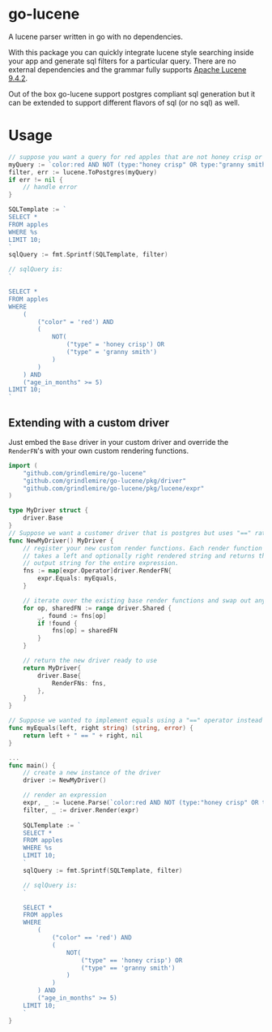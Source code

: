 # go-lucene

A lucene parser written in go with no dependencies.

With this package you can quickly integrate lucene style searching inside your app and generate sql filters for a particular query. There are no external dependencies and the grammar fully supports [Apache Lucene 9.4.2](https://lucene.apache.org/core/9_4_2/queryparser/org/apache/lucene/queryparser/classic/package-summary.html#package.description).

Out of the box go-lucene support postgres compliant sql generation but it can be extended to support different flavors of sql (or no sql) as well.

# Usage
```go
// suppose you want a query for red apples that are not honey crisp or granny smith and are older than 5 months old
myQuery := `color:red AND NOT (type:"honey crisp" OR type:"granny smith") AND age_in_months:[5 TO *]`
filter, err := lucene.ToPostgres(myQuery)
if err != nil {
    // handle error
}

SQLTemplate := `
SELECT *
FROM apples
WHERE %s
LIMIT 10;
`
sqlQuery := fmt.Sprintf(SQLTemplate, filter)

// sqlQuery is:
`

SELECT *
FROM apples
WHERE
    (
		("color" = 'red') AND 
		(
			NOT(
				("type" = 'honey crisp') OR 
				("type" = 'granny smith')
			)
		)
	) AND 
	("age_in_months" >= 5)
LIMIT 10;
`
```

## Extending with a custom driver

Just embed the `Base` driver in your custom driver and override the `RenderFN`'s with your own custom rendering functions.

```Go
import (
	"github.com/grindlemire/go-lucene"
	"github.com/grindlemire/go-lucene/pkg/driver"
	"github.com/grindlemire/go-lucene/pkg/lucene/expr"
)

type MyDriver struct {
	driver.Base
}
// Suppose we want a customer driver that is postgres but uses "==" rather than "=" for an equality check.
func NewMyDriver() MyDriver {
	// register your new custom render functions. Each render function
	// takes a left and optionally right rendered string and returns the rendered
	// output string for the entire expression.
	fns := map[expr.Operator]driver.RenderFN{
		expr.Equals: myEquals,
	}

	// iterate over the existing base render functions and swap out any that you want to
	for op, sharedFN := range driver.Shared {
		_, found := fns[op]
		if !found {
			fns[op] = sharedFN
		}
	}

	// return the new driver ready to use
	return MyDriver{
		driver.Base{
			RenderFNs: fns,
		},
	}
}

// Suppose we wanted to implement equals using a "==" operator instead of "="
func myEquals(left, right string) (string, error) {
	return left + " == " + right, nil
}

...
func main() {
	// create a new instance of the driver
	driver := NewMyDriver()

	// render an expression
	expr, _ := lucene.Parse(`color:red AND NOT (type:"honey crisp" OR type:"granny smith") AND age_in_months:[5 TO *]`)
	filter, _ := driver.Render(expr)
	
	SQLTemplate := `
	SELECT *
	FROM apples
	WHERE %s
	LIMIT 10;
	`
	sqlQuery := fmt.Sprintf(SQLTemplate, filter)

	// sqlQuery is:
	`

	SELECT *
	FROM apples
	WHERE
		(
			("color" == 'red') AND 
			(
				NOT(
					("type" == 'honey crisp') OR 
					("type" == 'granny smith')
				)
			)
		) AND 
		("age_in_months" >= 5)
	LIMIT 10;
	`
}
```
